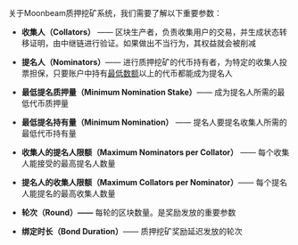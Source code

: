 关于Moonbeam质押挖矿系统，我们需要了解以下重要参数：

 - **收集人（Collators）** —— 区块生产者，负责收集用户的交易，并生成状态转移证明，由中继链进行验证。如果做出不当行为，其权益就会被削减
 - **提名人（Nominators）**—— 进行质押挖矿的代币持有者，为特定的收集人投票担保，只要账户中持有[最低数额](https://wiki.polkadot.network/docs/learn-accounts#balance-types)以上的代币都能成为提名人
 - **最低提名质押量（Minimum Nomination Stake）**—— 成为提名人所需的最低代币质押量
 - **最低提名持有量（Minimum Nomination）** —— 提名人要提名收集人所需的最低代币持有量
 - **收集人的提名人限额（Maximum Nominators per Collator）** —— 每个收集人能接受的最高提名人数量
 - **提名人的收集人限额（Maximum Collators per Nominator）**—— 每个提名人能提名的最高收集人数量
 - **轮次（Round）——** 每轮的区块数量。是奖励发放的重要参数

 - **绑定时长（Bond Duration）**—— 质押挖矿奖励延迟发放的轮次
